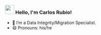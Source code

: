 ### <img src="https://media.giphy.com/media/hvRJCLFzcasrR4ia7z/giphy.gif" width="30px"> Hello, I'm Carlos Rubio!
- 👀 I’m a Data Integrity/Migration Specialist.
- 😄 Pronouns: his/he

